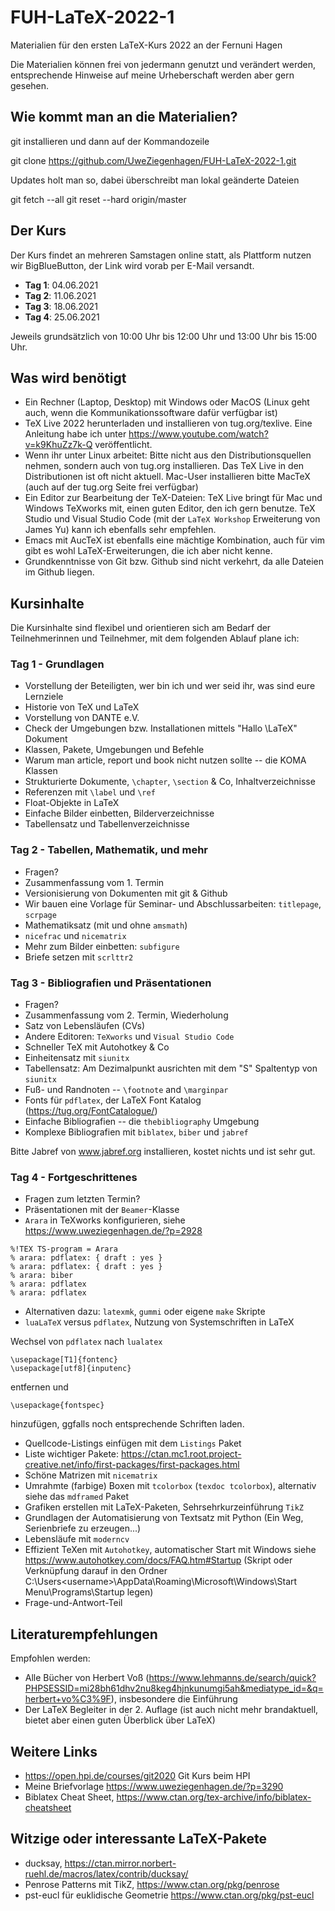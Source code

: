 # FUH-LaTeX-2022-1

Materialien für den ersten LaTeX-Kurs 2022 an der Fernuni Hagen

Die Materialien können frei von jedermann genutzt und verändert werden, entsprechende Hinweise auf meine Urheberschaft werden aber gern gesehen.

## Wie kommt man an die Materialien?

git installieren und dann auf der Kommandozeile

git clone https://github.com/UweZiegenhagen/FUH-LaTeX-2022-1.git

Updates holt man so, dabei überschreibt man lokal geänderte Dateien

git fetch --all
git reset --hard origin/master

## Der Kurs

Der Kurs findet an mehreren Samstagen online statt, als Plattform nutzen wir BigBlueButton, der Link wird vorab per E-Mail versandt.

* **Tag 1**: 04.06.2021
* **Tag 2**: 11.06.2021
* **Tag 3**: 18.06.2021
* **Tag 4**: 25.06.2021

Jeweils grundsätzlich von 10:00 Uhr bis 12:00 Uhr und 13:00 Uhr bis 15:00 Uhr.

## Was wird benötigt

* Ein Rechner (Laptop, Desktop) mit Windows oder MacOS (Linux geht auch, wenn die Kommunikationssoftware dafür verfügbar ist)
* TeX Live 2022 herunterladen und installieren von tug.org/texlive. Eine Anleitung habe ich unter https://www.youtube.com/watch?v=k9KhuZz7k-Q veröffentlicht.
* Wenn ihr unter Linux arbeitet: Bitte nicht aus den Distributionsquellen nehmen, sondern auch von tug.org installieren. Das TeX Live in den Distributionen ist oft nicht aktuell. Mac-User installieren bitte MacTeX (auch auf der tug.org Seite frei verfügbar)
* Ein Editor zur Bearbeitung der TeX-Dateien: TeX Live bringt für Mac und Windows TeXworks mit, einen guten Editor, den ich gern benutze. TeX Studio und Visual Studio Code (mit der ``LaTeX Workshop`` Erweiterung von James Yu) kann ich ebenfalls sehr empfehlen.
* Emacs mit AucTeX ist ebenfalls eine mächtige Kombination, auch für vim gibt es wohl LaTeX-Erweiterungen, die ich aber nicht kenne.
* Grundkenntnisse von Git bzw. Github sind nicht verkehrt, da alle Dateien im Github liegen.

## Kursinhalte

Die Kursinhalte sind flexibel und orientieren sich am Bedarf der Teilnehmerinnen und Teilnehmer, mit dem folgenden Ablauf plane ich:

### Tag 1 - Grundlagen

* Vorstellung der Beteiligten, wer bin ich und wer seid ihr, was sind eure Lernziele
* Historie von TeX und LaTeX
* Vorstellung von DANTE e.V.
* Check der Umgebungen bzw. Installationen mittels "Hallo \LaTeX" Dokument
* Klassen, Pakete, Umgebungen und Befehle
* Warum man article, report und book nicht nutzen sollte -- die KOMA Klassen
* Strukturierte Dokumente, ``\chapter``, ``\section`` & Co, Inhaltverzeichnisse
* Referenzen mit ``\label`` und ``\ref``
* Float-Objekte in LaTeX
* Einfache Bilder einbetten, Bilderverzeichnisse
* Tabellensatz und Tabellenverzeichnisse

### Tag 2 - Tabellen, Mathematik, und mehr

* Fragen?
* Zusammenfassung vom 1. Termin
* Versionisierung von Dokumenten mit git & Github
* Wir bauen eine Vorlage für Seminar- und Abschlussarbeiten: ``titlepage``, ``scrpage``
* Mathematiksatz (mit und ohne ``amsmath``)
* ``nicefrac`` und ``nicematrix``
* Mehr zum Bilder einbetten: ``subfigure``
* Briefe setzen mit ``scrlttr2``

### Tag 3 - Bibliografien und Präsentationen

* Fragen?
* Zusammenfassung vom 2. Termin, Wiederholung
* Satz von Lebensläufen (CVs)
* Andere Editoren: ``TeXworks`` und ``Visual Studio Code``
* Schneller TeX mit Autohotkey & Co
* Einheitensatz mit ``siunitx``
* Tabellensatz: Am Dezimalpunkt ausrichten mit dem "S" Spaltentyp von ``siunitx``
* Fuß- und Randnoten -- ``\footnote`` and ``\marginpar``
* Fonts für ``pdflatex``, der LaTeX Font Katalog (https://tug.org/FontCatalogue/)
* Einfache Bibliografien -- die ``thebibliography`` Umgebung
* Komplexe Bibliografien mit ``biblatex``, ``biber`` und ``jabref``

Bitte Jabref von www.jabref.org installieren, kostet nichts und ist sehr gut.

### Tag 4 - Fortgeschrittenes

* Fragen zum letzten Termin?
* Präsentationen mit der ``Beamer``-Klasse
* ``Arara`` in TeXworks konfigurieren, siehe https://www.uweziegenhagen.de/?p=2928

```
%!TEX TS-program = Arara
% arara: pdflatex: { draft : yes }
% arara: pdflatex: { draft : yes }
% arara: biber
% arara: pdflatex
% arara: pdflatex
```

* Alternativen dazu: ``latexmk``, ``gummi`` oder eigene ``make`` Skripte
* ``luaLaTeX`` versus ``pdflatex``, Nutzung von Systemschriften in LaTeX

Wechsel von ``pdflatex`` nach ``lualatex``

```
\usepackage[T1]{fontenc}
\usepackage[utf8]{inputenc}
```
entfernen und

```
\usepackage{fontspec}
```

hinzufügen, ggfalls noch entsprechende Schriften laden.

* Quellcode-Listings einfügen mit dem ``Listings`` Paket
* Liste wichtiger Pakete: https://ctan.mc1.root.project-creative.net/info/first-packages/first-packages.html
* Schöne Matrizen mit ``nicematrix``
* Umrahmte (farbige) Boxen mit ``tcolorbox`` (``texdoc tcolorbox``), alternativ siehe das ``mdframed`` Paket
* Grafiken erstellen mit LaTeX-Paketen, Sehrsehrkurzeinführung ``TikZ``
* Grundlagen der Automatisierung von Textsatz mit Python (Ein Weg, Serienbriefe zu erzeugen...)
* Lebensläufe mit ``moderncv``
* Effizient TeXen mit ``Autohotkey``, automatischer Start mit Windows siehe https://www.autohotkey.com/docs/FAQ.htm#Startup (Skript oder Verknüpfung darauf in den Ordner C:\Users\<username>\AppData\Roaming\Microsoft\Windows\Start Menu\Programs\Startup legen)
* Frage-und-Antwort-Teil


## Literaturempfehlungen

Empfohlen werden:

* Alle Bücher von Herbert Voß (https://www.lehmanns.de/search/quick?PHPSESSID=mi28bh61dhv2nu8keg4hjnkunumgi5ah&mediatype_id=&q=herbert+vo%C3%9F), insbesondere die Einführung
* Der LaTeX Begleiter in der 2. Auflage (ist auch nicht mehr brandaktuell, bietet aber einen guten Überblick über LaTeX)

## Weitere Links

* https://open.hpi.de/courses/git2020 Git Kurs beim HPI
* Meine Briefvorlage https://www.uweziegenhagen.de/?p=3290
* Biblatex Cheat Sheet, https://www.ctan.org/tex-archive/info/biblatex-cheatsheet

## Witzige oder interessante LaTeX-Pakete

* ducksay, https://ctan.mirror.norbert-ruehl.de/macros/latex/contrib/ducksay/
* Penrose Patterns mit TikZ, https://www.ctan.org/pkg/penrose
* pst-eucl für euklidische Geometrie https://www.ctan.org/pkg/pst-eucl
